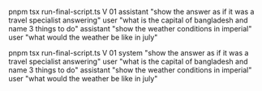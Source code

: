 pnpm tsx run-final-script.ts V 01 assistant "show the answer as if it was a travel specialist answering" user "what is the capital of bangladesh and name 3 things to do" assistant "show the weather conditions in imperial" user "what would the weather be like in july"

pnpm tsx run-final-script.ts V 01 system "show the answer as if it was a travel specialist answering" user "what is the capital of bangladesh and name 3 things to do" assistant "show the weather conditions in imperial" user "what would the weather be like in july"
